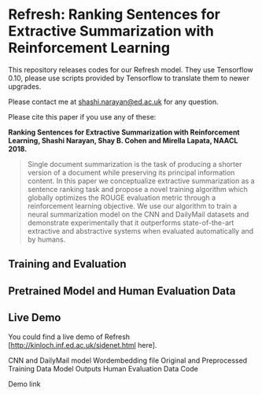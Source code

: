 # Refresh: Ranking Sentences for Extractive Summarization with Reinforcement Learning

This repository releases codes for our Refresh model. They use Tensorflow 0.10, please use scripts provided by Tensorflow to translate them to newer upgrades. 

Please contact me at shashi.narayan@ed.ac.uk for any question.

Please cite this paper if you use any of these:

**Ranking Sentences for Extractive Summarization with Reinforcement Learning, Shashi Narayan, Shay B. Cohen and Mirella Lapata, NAACL 2018.**

> Single document summarization is the task of producing a shorter version of a document while preserving its principal information content. In this paper we conceptualize extractive summarization as a sentence ranking task and propose a novel training algorithm which globally optimizes the ROUGE evaluation metric through a reinforcement learning objective. We use our algorithm to train a neural summarization model on the CNN and DailyMail datasets and demonstrate experimentally that it outperforms state-of-the-art extractive and abstractive systems when evaluated automatically and by humans.

## Training and Evaluation 



## Pretrained Model and Human Evaluation Data


## Live Demo

You could find a live demo of Refresh <span class="plainlinks">[http://kinloch.inf.ed.ac.uk/sidenet.html here]</span>.




CNN and DailyMail model
Wordembedding file
Original and Preprocessed Training Data
Model Outputs
Human Evaluation Data
Code

Demo link

